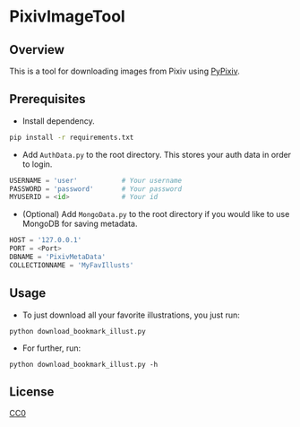 # PixivImageTool
## Overview
This is a tool for downloading images from Pixiv using [PyPixiv](https://github.com/Yukariin/PyPixiv).

## Prerequisites
- Install dependency.

```bash
pip install -r requirements.txt
```

- Add `AuthData.py` to the root directory. This stores your auth data in order to login.

```AuthData.py
USERNAME = 'user'           # Your username
PASSWORD = 'password'       # Your password
MYUSERID = <id>             # Your id
```
- (Optional) Add `MongoData.py` to the root directory if you would like to use MongoDB for saving metadata.

```MongoData.py
HOST = '127.0.0.1'
PORT = <Port>
DBNAME = 'PixivMetaData'
COLLECTIONNAME = 'MyFavIllusts'
```

## Usage

- To just download all your favorite illustrations, you just run:

```
python download_bookmark_illust.py
```

- For further, run:

```
python download_bookmark_illust.py -h
```

## License
[CC0](https://creativecommons.org/share-your-work/public-domain/cc0)